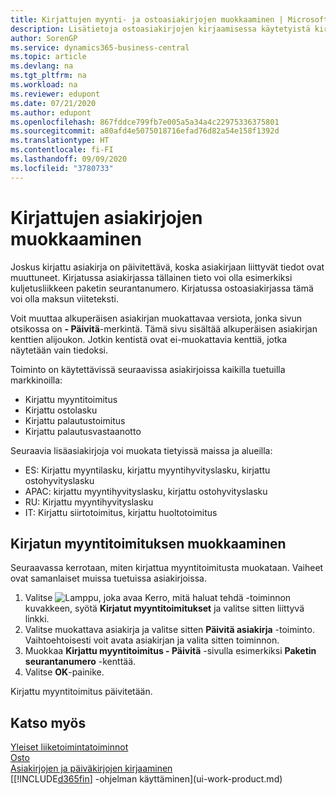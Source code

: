 ```yaml
---
title: Kirjattujen myynti- ja ostoasiakirjojen muokkaaminen | Microsoft Docs
description: Lisätietoja ostoasiakirjojen kirjaamisessa käytetyistä kirjaustoiminnoista ja kirjattujen asiakirjojen päivittämisestä.
author: SorenGP
ms.service: dynamics365-business-central
ms.topic: article
ms.devlang: na
ms.tgt_pltfrm: na
ms.workload: na
ms.reviewer: edupont
ms.date: 07/21/2020
ms.author: edupont
ms.openlocfilehash: 867fddce799fb7e005a5a34a4c22975336375801
ms.sourcegitcommit: a80afd4e5075018716efad76d82a54e158f1392d
ms.translationtype: HT
ms.contentlocale: fi-FI
ms.lasthandoff: 09/09/2020
ms.locfileid: "3780733"
---
```

# <a name="edit-posted-documents"></a>Kirjattujen asiakirjojen muokkaaminen

Joskus kirjattu asiakirja on päivitettävä, koska asiakirjaan liittyvät tiedot ovat muuttuneet. Kirjatussa asiakirjassa tällainen tieto voi olla esimerkiksi kuljetusliikkeen paketin seurantanumero. Kirjatussa ostoasiakirjassa tämä voi olla maksun viiteteksti.

Voit muuttaa alkuperäisen asiakirjan muokattavaa versiota, jonka sivun otsikossa on **- Päivitä**-merkintä. Tämä sivu sisältää alkuperäisen asiakirjan kenttien alijoukon. Jotkin kentistä ovat ei-muokattavia kenttiä, jotka näytetään vain tiedoksi.

Toiminto on käytettävissä seuraavissa asiakirjoissa kaikilla tuetuilla markkinoilla:

- Kirjattu myyntitoimitus
- Kirjattu ostolasku
- Kirjattu palautustoimitus
- Kirjattu palautusvastaanotto

Seuraavia lisäasiakirjoja voi muokata tietyissä maissa ja alueilla:

- ES: Kirjattu myyntilasku, kirjattu myyntihyvityslasku, kirjattu ostohyvityslasku
- APAC: kirjattu myyntihyvityslasku, kirjattu ostohyvityslasku
- RU: Kirjattu myyntihyvityslasku
- IT: Kirjattu siirtotoimitus, kirjattu huoltotoimitus

## <a name="to-edit-a-posted-sales-shipment"></a>Kirjatun myyntitoimituksen muokkaaminen

Seuraavassa kerrotaan, miten kirjattua myyntitoimitusta muokataan. Vaiheet ovat samanlaiset muissa tuetuissa asiakirjoissa.

1. Valitse ![Lamppu, joka avaa Kerro, mitä haluat tehdä -toiminnon](media/ui-search/search_small.png "Kerro, mitä haluat tehdä") kuvakkeen, syötä **Kirjatut myyntitoimitukset** ja valitse sitten liittyvä linkki.
2. Valitse muokattava asiakirja ja valitse sitten **Päivitä asiakirja** -toiminto. Vaihtoehtoisesti voit avata asiakirjan ja valita sitten toiminnon.
3. Muokkaa **Kirjattu myyntitoimitus - Päivitä** -sivulla esimerkiksi **Paketin seurantanumero** -kenttää.
4. Valitse **OK**-painike.

Kirjattu myyntitoimitus päivitetään.

## <a name="see-also"></a>Katso myös

[Yleiset liiketoimintatoiminnot](ui-across-business-areas.md)  
[Osto](purchasing-manage-purchasing.md)  
[Asiakirjojen ja päiväkirjojen kirjaaminen](ui-post-documents-journals.md)  
[[!INCLUDE[d365fin](includes/d365fin_md.md)] -ohjelman käyttäminen](ui-work-product.md)  
